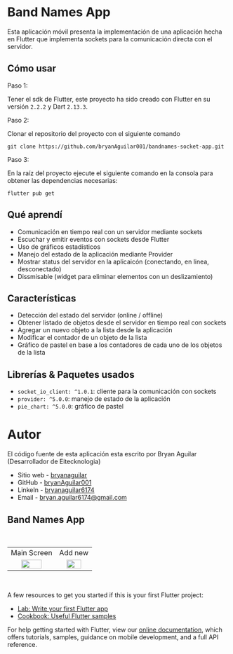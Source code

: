 # Band Names App

Esta aplicación móvil presenta la implementación de una aplicación hecha en Flutter que implementa sockets para la comunicación directa con el servidor.

## Cómo usar

Paso 1:

Tener el sdk de Flutter, este proyecto ha sido creado con Flutter en su versión `2.2.2` y Dart `2.13.3`.

Paso 2:

Clonar el repositorio del proyecto con el siguiente comando

```
git clone https://github.com/bryanAguilar001/bandnames-socket-app.git
```

Paso 3:

En la raíz del proyecto ejecute el siguiente comando en la consola para obtener las dependencias necesarias:

```
flutter pub get
```

## Qué aprendí

- Comunicación en tiempo real con un servidor mediante sockets
- Escuchar y emitir eventos con sockets desde Flutter
- Uso de gráficos estadísticos
- Manejo del estado de la aplicación mediante Provider
- Mostrar status del servidor en la aplicaicón (conectando, en linea, desconectado)
- Dissmisable (widget para eliminar elementos con un deslizamiento)

## Características

- Detección del estado del servidor (online / offline)
- Obtener listado de objetos desde el servidor en tiempo real con sockets
- Agregar un nuevo objeto a la lista desde la aplicación
- Modificar el contador de un objeto de la lista
- Gráfico de pastel en base a los contadores de cada uno de los objetos de la lista

## Librerías & Paquetes usados

* `socket_io_client: ^1.0.1`: cliente para la comunicación con sockets
* `provider: ^5.0.0`: manejo de estado de la aplicación
* `pie_chart: ^5.0.0`: gráfico de pastel

# Autor

El código fuente de esta aplicación esta escrito por Bryan Aguilar (Desarrollador de Eitecknologia)

- Sitio web - [bryanaguilar](https://bryanaguilar.gatsbyjs.io/)
- GitHub - [bryanAguilar001](https://github.com/bryanAguilar001)
- LinkeIn - [bryanaguilar6174](https://www.linkedin.com/in/bryanaguilar6174)
- Email - [bryan.aguilar6174@gmail.com](mailto:bryan.aguilar6174@gmail.com)

## Band Names App

<br>
<table>
  <tr>
    <td>Main Screen</td>
    <td>Add new</td>
  </tr>
  <tr>
    <td align="center" valign="center"><img src="https://github.com/bryanAguilar001/bandnames-socket-app/blob/main/media/home.png?raw=true" width="70%"></td>
    <td align="center" valign="center"><img src="https://github.com/bryanAguilar001/bandnames-socket-app/blob/main/media/add.png?raw=true" width="70%"></td>
  </tr>
 </table>
<br>


A few resources to get you started if this is your first Flutter project:

- [Lab: Write your first Flutter app](https://flutter.dev/docs/get-started/codelab)
- [Cookbook: Useful Flutter samples](https://flutter.dev/docs/cookbook)

For help getting started with Flutter, view our
[online documentation](https://flutter.dev/docs), which offers tutorials,
samples, guidance on mobile development, and a full API reference.

